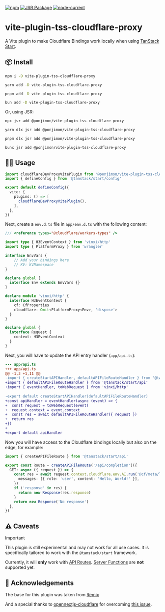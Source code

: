 [![npm](https://img.shields.io/npm/v/vite-plugin-tss-cloudflare-proxy)](https://www.npmjs.com/package/vite-plugin-tss-cloudflare-proxy) [![JSR Package](https://jsr.io/badges/@ponjimon/vite-plugin-tss-cloudflare-proxy)](https://jsr.io/@ponjimon/vite-plugin-tss-cloudflare-proxy) [![node-current](https://img.shields.io/node/v/vite-plugin-tss-cloudflare-proxy)](https://nodejs.org/)

# vite-plugin-tss-cloudflare-proxy

A Vite plugin to make Cloudflare Bindings work locally when using [TanStack Start](https://tanstack.com/router/v1/docs/framework/react/start/overview).

## 📦 Install

```sh
npm i -D vite-plugin-tss-cloudflare-proxy
```

```sh
yarn add -D vite-plugin-tss-cloudflare-proxy
```

```sh
pnpm add -D vite-plugin-tss-cloudflare-proxy
```

```sh
bun add -D vite-plugin-tss-cloudflare-proxy
```

Or, using JSR:

```sh
npx jsr add @ponjimon/vite-plugin-tss-cloudflare-proxy
```

```sh
yarn dlx jsr add @ponjimon/vite-plugin-tss-cloudflare-proxy
```

```sh
pnpm dlx jsr add @ponjimon/vite-plugin-tss-cloudflare-proxy
````

```sh
bunx jsr add @ponjimon/vite-plugin-tss-cloudflare-proxy
```

## 👨‍💻 Usage

```ts
import cloudflareDevProxyVitePlugin from '@ponjimon/vite-plugin-tss-cloudflare-proxy'
import { defineConfig } from '@tanstack/start/config'

export default defineConfig({
  vite: {
    plugins: () => [
      cloudflareDevProxyVitePlugin(),
    ],
  },
})
```

Next, create a `env.d.ts` file in `app/env.d.ts` with the following content:

```ts
/// <reference types="@cloudflare/workers-types" />

import type { H3EventContext } from 'vinxi/http'
import type { PlatformProxy } from 'wrangler'

interface EnvVars {
    // Add your bindings here
    // KV: KVNamespace
}

declare global {
  interface Env extends EnvVars {}
}

declare module 'vinxi/http' {
  interface H3EventContext {
    cf: CfProperties
    cloudflare: Omit<PlatformProxy<Env>, 'dispose'>
  }
}

declare global {
  interface Request {
    context: H3EventContext
  }
}
```

Next, you will have to update the API entry handler (`app/api.ts`):

```diff
--- app/api.ts
+++ app/api.ts
@@ -1,3 +1,11 @@
-import { createStartAPIHandler, defaultAPIFileRouteHandler } from '@tanstack/start/api'
+import { defaultAPIFileRouteHandler } from '@tanstack/start/api'
+import { eventHandler, toWebRequest } from 'vinxi/http'
 
-export default createStartAPIHandler(defaultAPIFileRouteHandler)
+const apiHandler = eventHandler(async (event) => {
+  const request = toWebRequest(event)
+  request.context = event.context
+  const res = await defaultAPIFileRouteHandler({ request })
+  return res
+})
+
+export default apiHandler
```

Now you will have access to the Cloudflare bindings locally but also on the edge, for example:

```ts
import { createAPIFileRoute } from '@tanstack/start/api'

export const Route = createAPIFileRoute('/api/completion')({
  GET: async ({ request }) => {
    const res = await request.context.cloudflare.env.AI.run('@cf/meta/llama-3.1-8b-instruct', {
      messages: [{ role: 'user', content: 'Hello, World!' }],
    })
    if ('response' in res) {
      return new Response(res.response)
    }
    return new Response('No response')
  },
})
```

## ⚠️ Caveats
> [!IMPORTANT]
> This plugin is still experimental and may not work for all use cases.
> It is specifically tailored to work with the `@tanstack/start` framework.
> 
> Currently, it will **only** work with [API Routes](https://tanstack.com/router/v1/docs/framework/react/start/api-routes).
> [Server Functions](https://tanstack.com/router/v1/docs/framework/react/start/server-functions) are **not** supported yet.

## 🙏 Acknowledgements

The base for this plugin was taken from [Remix](https://github.com/remix-run/remix/blob/6f83cf3d11436f6306a5d5f2468ce2cc4fe8e3ea/packages/remix-dev/vite/cloudflare-proxy-plugin.ts)

And a special thanks to [opennextjs-cloudflare](https://github.com/opennextjs/opennextjs-cloudflare/blob/11802c4973ed887ae48d6fef721f107399a5a668/packages/cloudflare/src/api/get-cloudflare-context.ts#L72) for overcoming [this issue](https://github.com/nksaraf/vinxi/issues/348).
